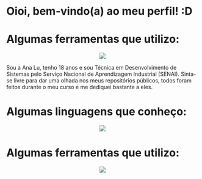 <h1>Oioi, bem-vindo(a) ao meu perfil! :D</h1>
<h1>Algumas ferramentas que utilizo:</h1>
<p align="center">
  <a href="https://www.instagram.com/felpzinea/">
    <img src="https://img.shields.io/badge/Instagram-E4405F?style=for-the-badge&logo=instagram&logoColor=white" />
  </a>
</p>
<p>Sou a Ana Lu, tenho 18 anos e sou Técnica em Desenvolvimento de Sistemas pelo Serviço Nacional de Aprendizagem Industrial (SENAI). Sinta-se livre para dar uma olhada nos meus repositórios públicos, todos foram feitos durante o meu curso e me dediquei bastante a eles.</p>

<h1>Algumas linguagens que conheço:</h1>
<p align="center">
  <a href="https://skillicons.dev">
    <img src="https://skillicons.dev/icons?i=html,css,php,js,mysql,py,jquery" />
  </a>
</p>

<h1>Algumas ferramentas que utilizo:</h1>
<p align="center">
  <a href="https://skillicons.dev">
    <img src="https://skillicons.dev/icons?i=bootstrap,figma,visualstudio" />
  </a>
</p>


<!--
**felpstired/felpstired** is a ✨ _special_ ✨ repository because its `README.md` (this file) appears on your GitHub profile.

Here are some ideas to get you started:

- 🔭 I’m currently working on ...
- 🌱 I’m currently learning ...
- 👯 I’m looking to collaborate on ...
- 🤔 I’m looking for help with ...
- 💬 Ask me about ...
- 📫 How to reach me: ...
- 😄 Pronouns: ...
- ⚡ Fun fact: ...
-->
